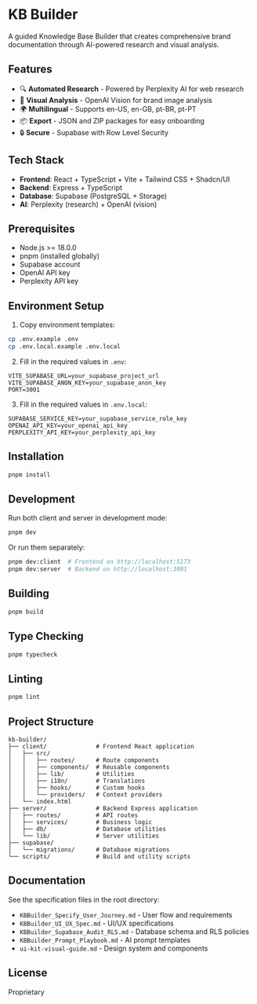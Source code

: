 # KB Builder

A guided Knowledge Base Builder that creates comprehensive brand documentation through AI-powered research and visual analysis.

## Features

- 🔍 **Automated Research** - Powered by Perplexity AI for web research
- 🎨 **Visual Analysis** - OpenAI Vision for brand image analysis
- 🌍 **Multilingual** - Supports en-US, en-GB, pt-BR, pt-PT
- 📦 **Export** - JSON and ZIP packages for easy onboarding
- 🔒 **Secure** - Supabase with Row Level Security

## Tech Stack

- **Frontend**: React + TypeScript + Vite + Tailwind CSS + Shadcn/UI
- **Backend**: Express + TypeScript
- **Database**: Supabase (PostgreSQL + Storage)
- **AI**: Perplexity (research) + OpenAI (vision)

## Prerequisites

- Node.js >= 18.0.0
- pnpm (installed globally)
- Supabase account
- OpenAI API key
- Perplexity API key

## Environment Setup

1. Copy environment templates:
```bash
cp .env.example .env
cp .env.local.example .env.local
```

2. Fill in the required values in `.env`:
```
VITE_SUPABASE_URL=your_supabase_project_url
VITE_SUPABASE_ANON_KEY=your_supabase_anon_key
PORT=3001
```

3. Fill in the required values in `.env.local`:
```
SUPABASE_SERVICE_KEY=your_supabase_service_role_key
OPENAI_API_KEY=your_openai_api_key
PERPLEXITY_API_KEY=your_perplexity_api_key
```

## Installation

```bash
pnpm install
```

## Development

Run both client and server in development mode:
```bash
pnpm dev
```

Or run them separately:
```bash
pnpm dev:client  # Frontend on http://localhost:5173
pnpm dev:server  # Backend on http://localhost:3001
```

## Building

```bash
pnpm build
```

## Type Checking

```bash
pnpm typecheck
```

## Linting

```bash
pnpm lint
```

## Project Structure

```
kb-builder/
├── client/              # Frontend React application
│   ├── src/
│   │   ├── routes/      # Route components
│   │   ├── components/  # Reusable components
│   │   ├── lib/         # Utilities
│   │   ├── i18n/        # Translations
│   │   ├── hooks/       # Custom hooks
│   │   └── providers/   # Context providers
│   └── index.html
├── server/              # Backend Express application
│   ├── routes/          # API routes
│   ├── services/        # Business logic
│   ├── db/              # Database utilities
│   └── lib/             # Server utilities
├── supabase/
│   └── migrations/      # Database migrations
└── scripts/             # Build and utility scripts
```

## Documentation

See the specification files in the root directory:
- `KBBuilder_Specify_User_Journey.md` - User flow and requirements
- `KBBuilder_UI_UX_Spec.md` - UI/UX specifications
- `KBBuilder_Supabase_Audit_RLS.md` - Database schema and RLS policies
- `KBBuilder_Prompt_Playbook.md` - AI prompt templates
- `ui-kit-visual-guide.md` - Design system and components

## License

Proprietary

